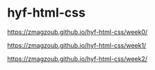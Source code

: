 # hyf-html-css

https://zmagzoub.github.io/hyf-html-css/week0/

https://zmagzoub.github.io/hyf-html-css/week1/

https://zmagzoub.github.io/hyf-html-css/week2/

